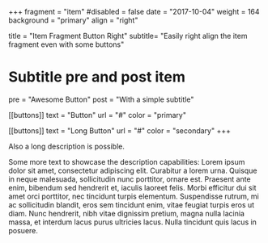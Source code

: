 +++
fragment = "item"
#disabled = false
date = "2017-10-04"
weight = 164
background = "primary"
align = "right"

title = "Item Fragment Button Right"
subtitle= "Easily right align the item fragment even with some buttons"

# Subtitle pre and post item
pre = "Awesome Button"
post = "With a simple subtitle"

[[buttons]]
  text = "Button"
  url = "#"
  color = "primary"

[[buttons]]
  text = "Long Button"
  url = "#"
  color = "secondary"
+++

Also a long description is possible.

Some more text to showcase the description capabilities:
Lorem ipsum dolor sit amet, consectetur adipiscing elit.
Curabitur a lorem urna.
Quisque in neque malesuada, sollicitudin nunc porttitor, ornare est.
Praesent ante enim, bibendum sed hendrerit et, iaculis laoreet felis.
Morbi efficitur dui sit amet orci porttitor, nec tincidunt turpis elementum.
Suspendisse rutrum, mi ac sollicitudin blandit, eros sem tincidunt enim, vitae feugiat turpis eros ut diam.
Nunc hendrerit, nibh vitae dignissim pretium, magna nulla lacinia massa, et interdum lacus purus ultricies lacus.
Nulla tincidunt quis lacus in posuere.
